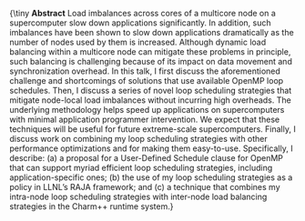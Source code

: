 

{\tiny **Abstract**  Load imbalances across cores of a multicore node on a supercomputer slow down applications significantly. In addition, such imbalances have been shown to slow down applications dramatically as the number of nodes used by them is increased. Although dynamic load balancing within a multicore node can mitigate these problems in principle, such balancing is challenging because of its impact on data movement and synchronization overhead. In this talk, I first discuss the aforementioned challenge and shortcomings of solutions that use available OpenMP loop schedules. Then, I discuss a series of novel loop scheduling strategies that mitigate node-local load imbalances without incurring high overheads. The underlying methodology helps speed up applications on supercomputers with minimal application programmer intervention. We expect that these techniques will be useful for future extreme-scale supercomputers. Finally, I discuss work on combining my loop scheduling strategies with other performance optimizations and for making them easy-to-use. Specifically, I describe: (a) a proposal for a User-Defined Schedule clause for OpenMP that can support myriad efficient loop scheduling strategies, including application-specific ones; (b) the use of my loop scheduling strategies as a policy in LLNL’s RAJA framework; and (c) a technique that combines my intra-node loop scheduling strategies with inter-node load balancing strategies in the Charm++ runtime system.}